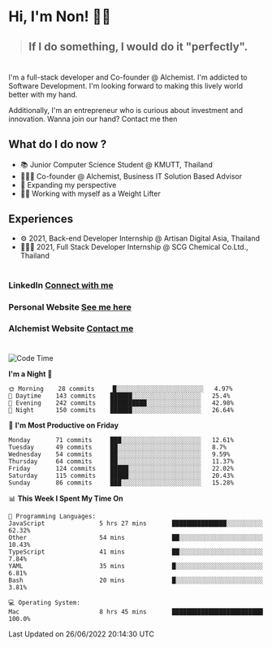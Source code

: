 # Hi, I'm Non! 🖐🏻

> ## If I do something, I would do it "perfectly".

#

I'm a full-stack developer and Co-founder @ Alchemist. I'm addicted to Software Development. I'm looking forward to making this lively world better with my hand.

Additionally, I'm an entrepreneur who is curious about investment and innovation. Wanna join our hand? Contact me then

## What do I do now ?

- 📚 Junior Computer Science Student @ KMUTT, Thailand
- 🧑🏻‍💻 Co-founder @ Alchemist, Business IT Solution Based Advisor
- 🌈 Expanding my perspective
- 🏋🏻 Working with myself as a Weight Lifter

## Experiences

- ⚙️ 2021, Back-end Developer Internship @ Artisan Digital Asia, Thailand
- 🧑🏻‍💻 2021, Full Stack Developer Internship @ SCG Chemical Co.Ltd., Thailand

#

### LinkedIn [Connect with me](https://www.linkedin.com/in/non-nontra/)

### Personal Website [See me here](https://nonnontra.com/)

### Alchemist Website [Contact me](https://alchemist-softwarehouse.co/)

#

<!--START_SECTION:waka-->
![Code Time](http://img.shields.io/badge/Code%20Time-1%2C821%20hrs%2029%20mins-blue)

**I'm a Night 🦉** 

```text
🌞 Morning    28 commits     █░░░░░░░░░░░░░░░░░░░░░░░░   4.97% 
🌆 Daytime    143 commits    ██████░░░░░░░░░░░░░░░░░░░   25.4% 
🌃 Evening    242 commits    ██████████░░░░░░░░░░░░░░░   42.98% 
🌙 Night      150 commits    ██████░░░░░░░░░░░░░░░░░░░   26.64%

```
📅 **I'm Most Productive on Friday** 

```text
Monday       71 commits     ███░░░░░░░░░░░░░░░░░░░░░░   12.61% 
Tuesday      49 commits     ██░░░░░░░░░░░░░░░░░░░░░░░   8.7% 
Wednesday    54 commits     ██░░░░░░░░░░░░░░░░░░░░░░░   9.59% 
Thursday     64 commits     ██░░░░░░░░░░░░░░░░░░░░░░░   11.37% 
Friday       124 commits    █████░░░░░░░░░░░░░░░░░░░░   22.02% 
Saturday     115 commits    █████░░░░░░░░░░░░░░░░░░░░   20.43% 
Sunday       86 commits     ███░░░░░░░░░░░░░░░░░░░░░░   15.28%

```


📊 **This Week I Spent My Time On** 

```text
💬 Programming Languages: 
JavaScript               5 hrs 27 mins       ███████████████░░░░░░░░░░   62.32% 
Other                    54 mins             ██░░░░░░░░░░░░░░░░░░░░░░░   10.43% 
TypeScript               41 mins             ██░░░░░░░░░░░░░░░░░░░░░░░   7.84% 
YAML                     35 mins             █░░░░░░░░░░░░░░░░░░░░░░░░   6.81% 
Bash                     20 mins             █░░░░░░░░░░░░░░░░░░░░░░░░   3.81%

💻 Operating System: 
Mac                      8 hrs 45 mins       █████████████████████████   100.0%

```


 Last Updated on 26/06/2022 20:14:30 UTC
<!--END_SECTION:waka-->
